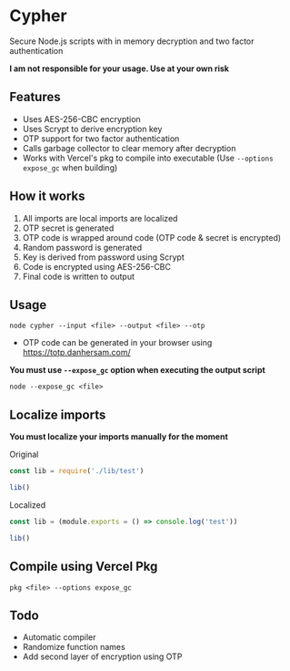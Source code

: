 # Cypher
Secure Node.js scripts with in memory decryption and two factor authentication

**I am not responsible for your usage. Use at your own risk**

## Features
* Uses AES-256-CBC encryption
* Uses Scrypt to derive encryption key
* OTP support for two factor authentication
* Calls garbage collector to clear memory after decryption
* Works with Vercel's pkg to compile into executable (Use `--options expose_gc` when building)

## How it works
1. All imports are local imports are localized
2. OTP secret is generated
3. OTP code is wrapped around code (OTP code & secret is encrypted)
4. Random password is generated
5. Key is derived from password using Scrypt
6. Code is encrypted using AES-256-CBC
7. Final code is written to output

## Usage
```
node cypher --input <file> --output <file> --otp
```

* OTP code can be generated in your browser using https://totp.danhersam.com/

**You must use `--expose_gc` option when executing the output script**
```
node --expose_gc <file>
```

## Localize imports
**You must localize your imports manually for the moment**

Original
```js
const lib = require('./lib/test')

lib()
```

Localized
```js
const lib = (module.exports = () => console.log('test'))

lib()
```

## Compile using Vercel Pkg
```
pkg <file> --options expose_gc
```

## Todo
* Automatic compiler
* Randomize function names
* Add second layer of encryption using OTP